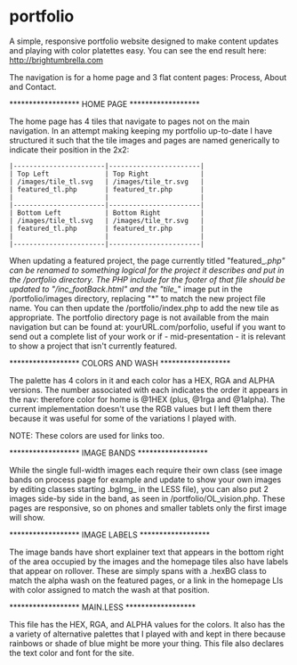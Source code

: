 # portfolio
A simple, responsive portfolio website designed to make content updates and playing with color platettes easy. You can see the end result here:
http://brightumbrella.com

The navigation is for a home page and 3 flat content pages: Process, About and Contact. 


****************** HOME PAGE ******************

The home page has 4 tiles that navigate to pages not on the main navigation. In an attempt making keeping my portfolio up-to-date I have structured it such that the tile images and pages are named generically to indicate their position in the 2x2:

`|-----------------------|-----------------------|`  
`| Top Left              | Top Right             |`  
`| /images/tile_tl.svg   | /images/tile_tr.svg   |`  
`| featured_tl.php       | featured_tr.php       |`  
`|                       |                       |`  
`|-----------------------|-----------------------|`  
`| Bottom Left           | Bottom Right          |`  
`| /images/tile_tl.svg   | /images/tile_tr.svg   |`  
`| featured_tl.php       | featured_tr.php       |`  
`|                       |                       |`  
`|-----------------------|-----------------------|`  

When updating a featured project, the page currently titled "featured_*.php" can be renamed to something logical for the project it describes and put in the /portfolio directory. The PHP include for the footer of that file should be updated to "/inc_footBack.html" and the "tile_*" image put in the /portfolio/images directory, replacing "*" to match the new project file name. You can then update the /portfolio/index.php to add the new tile as appropriate. The portfolio directory page is not available from the main navigation but can be found at: yourURL.com/porfolio, useful if you want to send out a complete list of your work or if - mid-presentation - it is relevant to show a project that isn't currently featured.


****************** COLORS AND WASH ******************

The palette has 4 colors in it and each color has a HEX, RGA and ALPHA versions. The number associated with each indicates the order it appears in the nav: therefore color for home is @1HEX (plus, @1rga and @1alpha). The current implementation doesn't use the RGB values but I left them there because it was useful for some of the variations I played with.

NOTE: These colors are used for links too.


****************** IMAGE BANDS ******************

While the single full-width images each require their own class (see image bands on process page for example and update to show your own images by editing classes starting .bgImg_ in the LESS file), you can also put 2 images side-by side in the band, as seen in /portfolio/OL_vision.php. These pages are responsive, so on phones and smaller tablets only the first image will show.


****************** IMAGE LABELS ******************

The image bands have short explainer text that appears in the bottom right of the area occupied by the images and the homepage tiles also have labels that appear on rollover. These are simply spans with a .hexBG class to match the alpha wash on the featured pages, or a link in the homepage LIs with color assigned to match the wash at that position. 


****************** MAIN.LESS ******************

This file has the HEX, RGA, and ALPHA values for the colors. It also has the a variety of alternative palettes that I played with and kept in there because rainbows or shade of blue might be more your thing. This file also declares the text color and font for the site.
